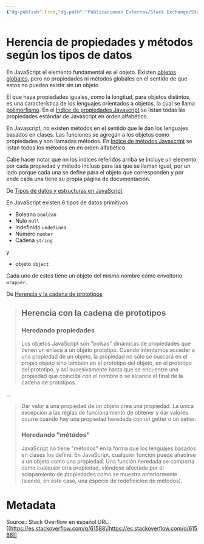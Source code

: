 ```yaml
---
{"dg-publish":true,"dg-path":"Publicaciones Externas/Stack Exchange/Stack Overflow en español/es.stackoverflow.com-61588.md","permalink":"/publicaciones-externas/stack-exchange/stack-overflow-en-espanol/es-stackoverflow-com-61588/","title":"Herencia de propiedades y métodos según los tipos de datos","hide":true,"noteIcon":"\"0\"","created":"2024-04-03T12:49:10.505-06:00","updated":"2024-04-05T16:43:49.932-06:00"}
---
```


# Herencia de propiedades y métodos según los tipos de datos

En JavaScript el elemento fundamental es el objeto. Existen [objetos globales][1], pero no propiedades ni métodos globales en el sentido de que estos no pueden existir sin un objeto. 

El que haya propiedades iguales, como la longitud, para objetos distintos, es una característica de los lenguajes orientados a objetos, la cual se llama [polimorfismo][2]. En el [Índice de propiedades Javascript][3] se listan todas las propiedades estándar de Javascript en orden alfabético.

En Javascript, no existen métodos en el sentido que le dan los lenguajes basados en clases. Las funciones se agregan a los objetos como propiedades y son llamadas métodos. En [Índice de métodos Javascript][4] se listan todos los métodos en en orden alfabético.

Cabe hacer notar que nn los índices referidos arriba se incluye un elemento por cada propiedad y método incluso para las que se llaman igual, por un lado porque cada una se define para el objeto que corresponden y por ende cada una tiene su propia página de documentación.

De [Tipos de datos y estructuras en JavaScript][5]

En JavaScript existen 6 tipos de datos primitivos

- Boleano `boolean`
- Nulo `null`
- Indefinido `undefined`
- Número `number`
- Cadena `string`

y

- objeto `object`

Cada uno de estos tiene un objeto del mismo nombre como envoltorio `wrapper`.

De [Herencia y la cadena de prototipos][6]

> ## Herencia con la cadena de prototipos
>
> ### Heredando propiedades
>
> Los objetos JavaScript son "bolsas" dinámicas de propiedades que
> tienen un enlace a un objeto prototipo. Cuando intentamos acceder a
> una propiedad de un objeto, la propiedad no sólo se buscará en el
> propio objeto sino también en el prototipo del objeto, en el prototipo
> del prototipo, y así sucesivamente hasta que se encuentre una
> propiedad que coincida con el nombre o se alcance el final de la
> cadena de prototipos.

...

> Dar valor a una propiedad de un objeto crea una propiedad. La única
> excepción a las reglas de funcionamiento de obtener y dar valores
> ocurre cuando hay una propiedad heredada con un getter o un setter.
> 
> ### Heredando "métodos"
> 
> JavaScript no tiene "métodos" en la forma que los lenguajes basados en
> clases los define. En JavaScript, cualquier función puede añadirse a
> un objeto como una propiedad. Una función heredada se comporta como
> cualquier otra propiedad, viéndose afectada por el solapamiento de
> propiedades como se muestra anteriormente (siendo, en este caso, una
> especie de redefinición de métodos).


  [1]: https://developer.mozilla.org/es/docs/Web/JavaScript/Referencia/Objetos_globales
  [2]: https://es.wikipedia.org/wiki/Polimorfismo_(inform%C3%A1tica)
  [3]: https://developer.mozilla.org/es/docs/Web/JavaScript/Referencia/Properties_Index
  [4]: https://developer.mozilla.org/es/docs/Web/JavaScript/Referencia/Methods_Index
  [5]: https://developer.mozilla.org/es/docs/Web/JavaScript/Data_structures
  [6]: https://developer.mozilla.org/es/docs/Web/JavaScript/Herencia_y_la_cadena_de_protipos

# Metadata
Source:: Stack Overflow en español
URL:: [[https://es.stackoverflow.com/q/61588\|https://es.stackoverflow.com/q/61588]]

